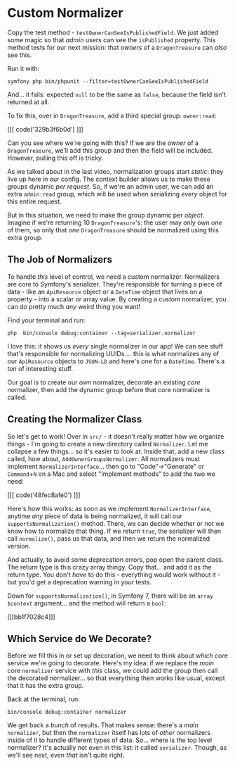 # Custom Normalizer

Copy the test method - `testOwnerCanSeeIsPublishedField`. We just added some magic
so that *admin* users can see the `isPublished` property. This method tests for
our next mission: that *owners* of a `DragonTreasure` can *also* see this.

Run it with:

```
symfony php bin/phpunit --filter=testOwnerCanSeeIsPublishedField
```

And... it fails: expected `null` to be the same as `false`, because the field isn't
returned at all.

To fix this, over in `DragonTreasure`, add a third special group: `owner:read`:

[[[ code('329b3f6b0d') ]]]

Can you see where we're going with this? If we are the *owner* of a `DragonTreasure`,
we'll add this group and then the field will be included. However, pulling this off
is tricky.

As we talked about in the last video, normalization groups start *static*:
they live up here in our config. The context builder allows us to make these groups
dynamic *per request*. So, if we're an admin user, we can add an extra `admin:read`
group, which will be used when serializing *every* object for this entire request.

But in this situation, we need to make the group dynamic per *object*. Imagine
if we're returning 10 `DragonTreasure`'s: the user may only own *one* of them, so
only that *one* `DragonTreasure` should be normalized using this extra group.

## The Job of Normalizers

To handle *this* level of control, we need a custom normalizer. Normalizers
are core to Symfony's serializer. They're responsible for turning a piece of
data - like an `ApiResource` object or a `DateTime` object that lives on a property -
into a scalar or array value. By creating a custom normalizer, you can do pretty
much *any* weird thing you want!

Find your terminal and run:

```terminal
php  bin/console debug:container --tag=serializer.normalizer
```

I love this: it shows us *every* single normalizer in our app! We can see stuff
that's responsible for normalizing UUIDs.... this is what normalizes any
of our `ApiResource` objects to `JSON-LD` and here's one for a `DateTime`. There's
a *ton* of interesting stuff.

Our goal is to create our *own* normalizer, decorate an existing *core* normalizer,
then add the dynamic group before that core normalizer is called.

## Creating the Normalizer Class

So let's get to work! Over in `src/` - it doesn't really matter how we organize
things - I'm going to create a new directory called `Normalizer`. Let me collapse
a few things... so it's easier to look at. Inside that, add a new class called, how
about, `AddOwnerGroupsNormalizer`. All normalizers must implement
`NormalizerInterface`... then go to "Code"->"Generate" or `Command`+`N` on a Mac and
select "Implement methods" to add the two we need:

[[[ code('48fec8afe0') ]]]

Here's how this works: as soon as we implement `NormalizerInterface`, anytime *any*
piece of data is being normalized, it will call our `supportsNormalization()` method.
There, we can decide whether or not we know how to normalize that thing. If we return
`true`, the serializer will then call `normalize()`,  pass us that data, and then
we return the normalized version.

And actually, to avoid some deprecation errors, pop open the parent class.
The return type is this crazy array thingy. Copy that... and add it as the return
type. You don't *have* to do this - everything would work without it - but you'd
get a deprecation warning in your tests.

Down for `supportsNormalization()`, in Symfony 7, there will be an `array $context`
argument... and the method will return a `bool`:

[[[bb1f7028c4]]]

## Which Service do We Decorate?

Before we fill this in or set up decoration, we need to think about *which* core
service we're going to decorate. Here's my idea: if we replace the *main* core
`normalizer` service with *this* class, we could add the group then call the decorated
normalizer... so that everything then works like usual, except that it has
the extra group.

Back at the terminal, run:

```terminal
bin/console debug:container normalizer
```

We get back a *bunch* of results. That makes sense: there's a *main* `normalizer`,
but then the `normalizer` itself has lots of *other* normalizers inside of it to
handle different types of data. So... where is the top level normalizer? It's actually
not even in this list: it called `serializer`. Though, as we'll see next, even
*that* isn't quite right.
